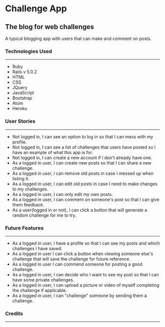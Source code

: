 # Challenge App

## The blog for web challenges

A typical blogging app with users that can make and comment on posts.

### Technologies Used
---
* Ruby
* Rails v 5.0.2
* HTML
* CSS
* JQuery
* JavaScript
* Bootstrap
* Atom
* Heroku

### User Stories
---
* Not logged in, I can see an option to log in so that I can mess with my profile.
* Not logged in, I can see a list of challenges that users have posted so I have an example of what this app is for.
* Not logged in, I can create a new account if I don't already have one.
* As a logged in user, I can create new posts so that I can share a new challenge.
* As a logged in user, I can remove old posts in case I messed up when listing it.
* As a logged in user, I can edit old posts in case I need to make changes to my challenges.
* As a logged in user, I can only edit my own posts.
* As a logged in user, I can comment on someone's post so that I can give them feedback.
* As a user(logged in or not), I can click a button that will generate a random challenge for me to try.

### Future Features
---
* As a logged in user, I have a profile so that I can see my posts and which challenges I have saved.
* As a logged in user I can click a button when viewing someone else's challenge that will save the challenge for future reference.
* As a logged in user I can commend someone for posting a good challenge.
* As a logged in user, I can decide who I want to see my post so that I can have some private challenges.
* As a logged in user, I can upload a picture or video of myself completing the challenge if applicable.
* As a logged in user, I can "challenge" someone by sending them a challenge.

### Credits
---